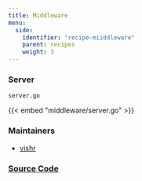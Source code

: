 ```yaml
---
title: Middleware
menu:
  side:
    identifier: "recipe-miiddleware"
    parent: recipes
    weight: 3
---
```


### Server

`server.go`

{{< embed "middleware/server.go" >}}

### Maintainers

- [vishr](https://github.com/vishr)

### [Source Code](https://github.com/vishr/echo-recipes/blob/master/v1/middleware)
